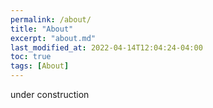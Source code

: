 ```yaml
---
permalink: /about/
title: "About"
excerpt: "about.md"
last_modified_at: 2022-04-14T12:04:24-04:00
toc: true
tags: [About]
---
```

under construction